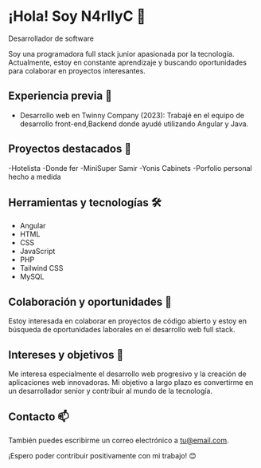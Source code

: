 # ¡Hola! Soy N4rllyC 👋
Desarrollador de software

Soy una programadora full stack junior apasionada por la tecnología. Actualmente, estoy en constante aprendizaje y buscando oportunidades para colaborar en proyectos interesantes.

## Experiencia previa 💼

- Desarrollo web en Twinny Company (2023): Trabajé en el equipo de desarrollo front-end,Backend  donde ayudé  utilizando Angular y Java.

## Proyectos destacados 🚀

-Hotelista
-Donde fer
-MiniSuper Samir
-Yonis Cabinets
-Porfolio personal hecho a medida

## Herramientas y tecnologías 🛠️

- Angular
- HTML
- CSS
- JavaScript
- PHP
- Tailwind CSS
- MySQL
  



## Colaboración y oportunidades 🤝

Estoy interesada en colaborar en proyectos de código abierto y estoy en búsqueda de oportunidades laborales en el desarrollo web full stack.

## Intereses y objetivos 🎯

Me interesa especialmente el desarrollo web progresivo y la creación de aplicaciones web innovadoras. Mi objetivo a largo plazo es convertirme en un desarrollador senior y contribuir al mundo de la tecnología.



## Contacto 📫

 También puedes escribirme un correo electrónico a [tu@email.com](mailto:narllycarcamo@gmail.com).

¡Espero poder contribuir positivamente con mi trabajo! 😊
